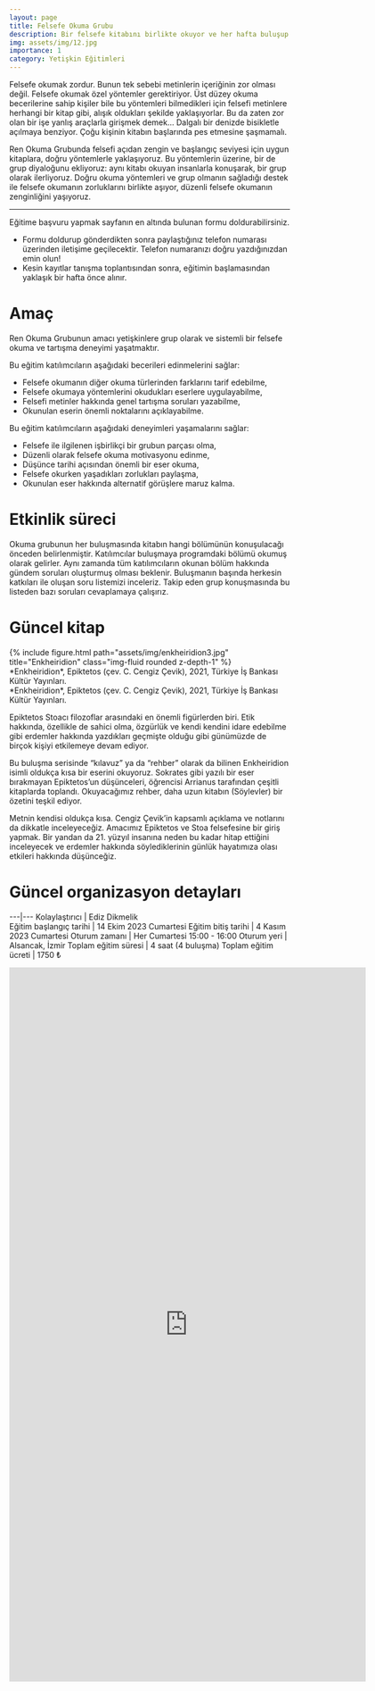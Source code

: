 ```yaml
---
layout: page
title: Felsefe Okuma Grubu
description: Bir felsefe kitabını birlikte okuyor ve her hafta buluşup kitabın bir bölümünü tartışıyoruz.
img: assets/img/12.jpg
importance: 1
category: Yetişkin Eğitimleri
---
```


Felsefe okumak zordur. Bunun tek sebebi metinlerin içeriğinin zor olması değil. Felsefe okumak özel yöntemler gerektiriyor. Üst düzey okuma becerilerine sahip kişiler bile bu yöntemleri bilmedikleri için felsefi metinlere herhangi bir kitap gibi, alışık oldukları şekilde yaklaşıyorlar. Bu da zaten zor olan bir işe yanlış araçlarla girişmek demek... Dalgalı bir denizde bisikletle açılmaya benziyor. Çoğu kişinin kitabın başlarında pes etmesine şaşmamalı.

Ren Okuma Grubunda felsefi açıdan zengin ve başlangıç seviyesi için uygun kitaplara, doğru yöntemlerle yaklaşıyoruz. Bu yöntemlerin üzerine, bir de grup diyaloğunu ekliyoruz: aynı kitabı okuyan insanlarla konuşarak, bir grup olarak ilerliyoruz. Doğru okuma yöntemleri ve grup olmanın sağladığı destek ile felsefe okumanın zorluklarını birlikte aşıyor, düzenli felsefe okumanın zenginliğini yaşıyoruz.  

---

Eğitime başvuru yapmak sayfanın en altında bulunan formu doldurabilirsiniz.

- Formu doldurup gönderdikten sonra paylaştığınız telefon numarası üzerinden iletişime geçilecektir. Telefon numaranızı doğru yazdığınızdan emin olun!
- Kesin kayıtlar tanışma toplantısından sonra, eğitimin başlamasından yaklaşık bir hafta önce alınır.

# Amaç

Ren Okuma Grubunun amacı yetişkinlere grup olarak ve sistemli bir felsefe okuma ve tartışma deneyimi yaşatmaktır.

Bu eğitim katılımcıların aşağıdaki becerileri edinmelerini sağlar: 

- Felsefe okumanın diğer okuma türlerinden farklarını tarif edebilme,
- Felsefe okumaya yöntemlerini okudukları eserlere uygulayabilme,
- Felsefi metinler hakkında genel tartışma soruları yazabilme,
- Okunulan eserin önemli noktalarını açıklayabilme.

Bu eğitim katılımcıların aşağıdaki deneyimleri yaşamalarını sağlar:

- Felsefe ile ilgilenen işbirlikçi bir grubun parçası olma,
- Düzenli olarak felsefe okuma motivasyonu edinme,
- Düşünce tarihi açısından önemli bir eser okuma,
- Felsefe okurken yaşadıkları zorlukları paylaşma,
- Okunulan eser hakkında alternatif görüşlere maruz kalma.

# Etkinlik süreci

Okuma grubunun her buluşmasında kitabın hangi bölümünün konuşulacağı önceden belirlenmiştir. Katılımcılar buluşmaya programdaki bölümü okumuş olarak gelirler. Aynı zamanda tüm katılımcıların okunan bölüm hakkında gündem soruları oluşturmuş olması beklenir. Buluşmanın başında herkesin katkıları ile oluşan soru listemizi inceleriz. Takip eden grup konuşmasında bu listeden bazı soruları cevaplamaya çalışırız.

# Güncel kitap

<div class="row justify-content-sm-center">
    <div class="col-sm mt-3 mt-md-0">
        {% include figure.html path="assets/img/enkheiridion3.jpg" title="Enkheiridion" class="img-fluid rounded z-depth-1" %}
    </div>
    <div class="caption">
    *Enkheiridion*, Epiktetos (çev. C. Cengiz Çevik), 2021, Türkiye İş Bankası Kültür Yayınları.
	</div>
</div>
<div class="caption">
    *Enkheiridion*, Epiktetos (çev. C. Cengiz Çevik), 2021, Türkiye İş Bankası Kültür Yayınları.
</div>

Epiktetos Stoacı filozoflar arasındaki en önemli figürlerden biri. Etik hakkında, özellikle de sahici olma, özgürlük ve kendi kendini idare edebilme gibi erdemler hakkında yazdıkları geçmişte olduğu gibi günümüzde de birçok kişiyi etkilemeye devam ediyor.

Bu buluşma serisinde “kılavuz” ya da “rehber” olarak da bilinen Enkheiridion isimli oldukça kısa bir eserini okuyoruz. Sokrates gibi yazılı bir eser bırakmayan Epiktetos’un düşünceleri, öğrencisi Arrianus tarafından çeşitli kitaplarda toplandı. Okuyacağımız rehber, daha uzun kitabın (Söylevler) bir özetini teşkil ediyor.

Metnin kendisi oldukça kısa. Cengiz Çevik’in kapsamlı açıklama ve notlarını da dikkatle inceleyeceğiz. Amacımız Epiktetos ve Stoa felsefesine bir giriş yapmak. Bir yandan da 21. yüzyıl insanına neden bu kadar hitap ettiğini inceleyecek ve erdemler hakkında söylediklerinin günlük hayatımıza olası etkileri hakkında düşünceğiz.

# Güncel organizasyon detayları

---|---
Kolaylaştırıcı | Ediz Dikmelik  
Eğitim başlangıç tarihi | 14 Ekim 2023 Cumartesi
Eğitim bitiş tarihi | 4 Kasım 2023 Cumartesi
Oturum zamanı | Her Cumartesi 15:00 - 16:00 
Oturum yeri | Alsancak, İzmir 
Toplam eğitim süresi | 4 saat (4 buluşma)
Toplam eğitim ücreti | 1750 ₺

<center> <iframe src="https://docs.google.com/forms/d/e/1FAIpQLScvoPkUC2azgUuAEEf8SP4tnqMsKZu3gYbJvc36Hld4o5cd2Q/viewform?embedded=true" width="640" height="1280" frameborder="0" marginheight="0" marginwidth="0">Loading…</iframe> </center>